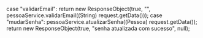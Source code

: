  case "validarEmail":
                    return new ResponseObject(true, "", pessoaService.validarEmail((String) request.getData()));
                case "mudarSenha":
                    pessoaService.atualizarSenha((Pessoa) request.getData());
                    return new ResponseObject(true, "senha atualizada com sucesso", null);
